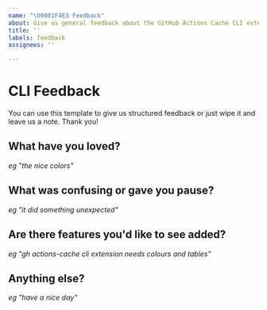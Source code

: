 ```yaml
---
name: "\U0001F4E3 Feedback"
about: Give us general feedback about the GitHub Actions Cache CLI extension
title: ''
labels: feedback
assignees: ''

---
```


# CLI Feedback

You can use this template to give us structured feedback or just wipe it and leave us a note. Thank you!

## What have you loved?

_eg "the nice colors"_

## What was confusing or gave you pause?

_eg "it did something unexpected"_

## Are there features you'd like to see added?

_eg "gh actions-cache cli extension needs colours and tables"_

## Anything else?

_eg "have a nice day"_
